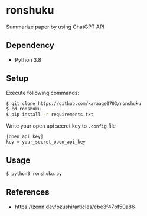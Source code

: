 # ronshuku
Summarize paper by using ChatGPT API

## Dependency
- Python 3.8

## Setup
Execute following commands:
```sh
$ git clone https://github.com/karaage0703/ronshuku
$ cd ronshuku
$ pip install -r requirements.txt
```

Write your open api secret key to `.config` file
```
[open_api_key]
key = your_secret_open_api_key
```

## Usage

```sh
$ python3 ronshuku.py
```

## References

- https://zenn.dev/ozushi/articles/ebe3f47bf50a86
